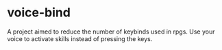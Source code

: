 # voice-bind

A project aimed to reduce the number of keybinds used in rpgs. Use your voice to activate skills instead of pressing the keys.
